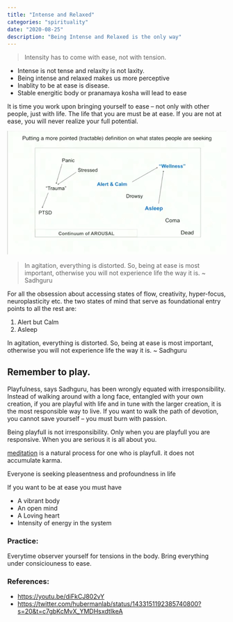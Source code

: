 ```yaml
---
title: "Intense and Relaxed"
categories: "spirituality"
date: "2020-08-25"
description: "Being Intense and Relaxed is the only way"
---
```


> Intensity has to come with ease, not with tension.

- Intense is not tense and relaxity is not laxity.
- Being intense and relaxed makes us more perceptive
- Inablity to be at ease is disease.
- Stable energitic body or pranamaya kosha will lead to ease

It is time you work upon bringing yourself to ease – not only with other people, just with life. The life that you are must be at ease. If you are not at ease, you will never realize your full potential.

![Alert and Calm](./intense-and-relaxed.jpeg)

> In agitation, everything is distorted. So, being at ease is most important, otherwise you will not experience life the way it is. ~ Sadhguru

For all the obsession about accessing states of flow, creativity, hyper-focus, neuroplasticity etc. the two states of mind that serve as foundational entry points to all the rest are: 
1) Alert but Calm
2) Asleep

In agitation, everything is distorted. So, being at ease is most important, otherwise you will not experience life the way it is. ~ Sadhguru

## Remember to play.

Playfulness, says Sadhguru, has been wrongly equated with irresponsibility. Instead of walking around with a long face, entangled with your own creation, if you are playful with life and in tune with the larger creation, it is the most responsible way to live. If you want to walk the path of devotion, you cannot save yourself – you must burn with passion.

Being playfull is not irresponsibility. Only when you are playfull you are responsive. When you are serious it is all about you.

[meditation](./Meditation/meditation.md.md) is a natural process for one who is playfull. it does not accumulate karma.

Everyone is seeking pleasentness and profoundness in life

If you want to be at ease you must have

- A vibrant body
- An open mind
- A Loving heart
- Intensity of energy in the system

### Practice:

Everytime observer yourself for tensions in the body. Bring everything under consiciouness to ease.

###  References:

- https://youtu.be/diFkCJ802vY
- https://twitter.com/hubermanlab/status/1433151192385740800?s=20&t=c7gbKcMvX_YMDHsxdtIkeA
